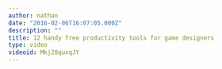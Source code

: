```yaml
---
author: nathan
date: "2016-02-06T16:07:05.000Z"
description: ""
title: 12 handy free productivity tools for game designers
type: video
videoid: Mkj28quxqJY
---
```

